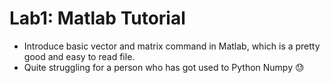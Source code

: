 # Lab1: Matlab Tutorial
- Introduce basic vector and matrix command in Matlab, which is a pretty good and easy to read file.
- Quite struggling for a person who has got used to Python Numpy :sweat:
